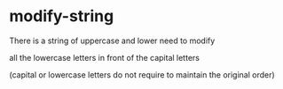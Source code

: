 # modify-string
There is a string of uppercase and lower need to modify

all the lowercase letters in front of the capital letters

(capital or lowercase letters do not require to maintain the original order)
